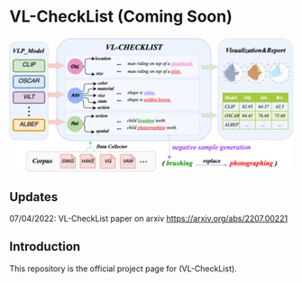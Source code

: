 # VL-CheckList (Coming Soon)

<img src="docs/overview.png" width="800"> 

## Updates
07/04/2022: VL-CheckList paper on arxiv https://arxiv.org/abs/2207.00221

## Introduction
This repository is the official project page for (VL-CheckList). 
